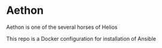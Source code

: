# Aethon

Aethon is one of the several horses of Helios

This repo is a Docker configuration for installation of Ansible